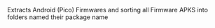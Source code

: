 Extracts Android (Pico) Firmwares and sorting all Firmware APKS into folders named their package name
